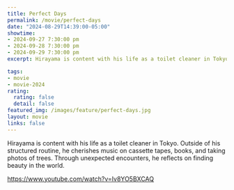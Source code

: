 ```yaml
---
title: Perfect Days
permalink: /movie/perfect-days
date: "2024-08-29T14:39:00-05:00"
showtime:
- 2024-09-27 7:30:00 pm
- 2024-09-28 7:30:00 pm
- 2024-09-29 7:30:00 pm
excerpt: Hirayama is content with his life as a toilet cleaner in Tokyo. Outside of his structured routine, he cherishes music on cassette tapes, books, and taking photos of trees. Through unexpected encounters, he reflects on finding beauty in the world.

tags:
- movie
- movie-2024
rating:
  rating: false
  detail: false
featured_img: /images/feature/perfect-days.jpg
layout: movie
links: false
---
```


Hirayama is content with his life as a toilet cleaner in Tokyo. Outside of his structured routine, he cherishes music on cassette tapes, books, and taking photos of trees. Through unexpected encounters, he reflects on finding beauty in the world.

https://www.youtube.com/watch?v=Iv8YO5BXCAQ
